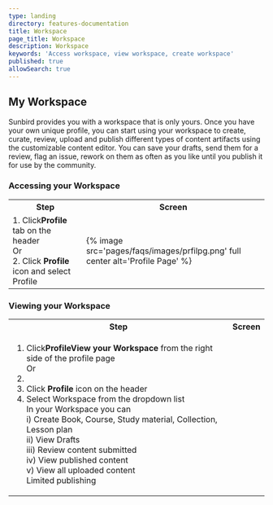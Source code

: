 ```yaml
---
type: landing
directory: features-documentation
title: Workspace
page_title: Workspace
description: Workspace
keywords: 'Access workspace, view workspace, create workspace'
published: true
allowSearch: true
---
```

## My Workspace

Sunbird provides you with a workspace that is only yours. Once you have your own unique profile, you can start using your workspace to create, curate, review, upload and publish different types of  content artifacts using the customizable content editor. You can save your drafts, send them for a review, flag an issue, rework on them as often as you like until you publish it for use by the community.

### Accessing your Workspace

<table>
  <tr>
    <th>Step</th>
    <th>Screen</th>
  </tr>
  <tr>
    <td>1. Click<strong>Profile</strong> tab on the header<br>Or<br>2. Click <strong>Profile</strong> icon and select Profile</td>
    <td>{% image src='pages/faqs/images/prfilpg.png' full center alt='Profile Page' %}</td>
  </tr>
  </table>

### Viewing your Workspace

<table>
  <tr>
    <th>Step</th>
    <th>Screen</th>
  </tr>
  <tr>
    <td>
      <ol>
        <li>Click<strong>ProfileView your Workspace</strong> from the right side of the profile page<br>Or<br><li>
        <li>Click <strong>Profile</strong> icon on the header<br></li>
         <li>Select Workspace from the dropdown list<br>In your Workspace you can<br> i) Create Book, Course, Study material, Collection, Lesson plan <br>ii) View Drafts <br> iii) Review content submitted <br> iv) View published content <br> v) View all uploaded content <br> Limited publishing</li></td>
  </tr>
  </table>

